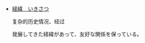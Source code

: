 * [経緯　いきさつ](https://kotobank.jp/word/%E7%B5%8C%E7%B7%AF-431210)

  复杂的历史情况、经过
  
  発展してきた経緯があって、友好な関係を保っている。
